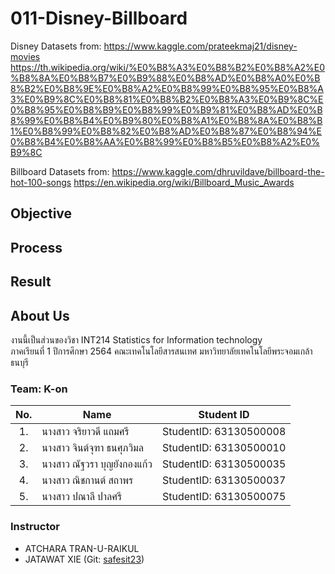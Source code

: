 # 011-Disney-Billboard
Disney
Datasets from:
https://www.kaggle.com/prateekmaj21/disney-movies
https://th.wikipedia.org/wiki/%E0%B8%A3%E0%B8%B2%E0%B8%A2%E0%B8%8A%E0%B8%B7%E0%B9%88%E0%B8%AD%E0%B8%A0%E0%B8%B2%E0%B8%9E%E0%B8%A2%E0%B8%99%E0%B8%95%E0%B8%A3%E0%B9%8C%E0%B8%81%E0%B8%B2%E0%B8%A3%E0%B9%8C%E0%B8%95%E0%B8%B9%E0%B8%99%E0%B9%81%E0%B8%AD%E0%B8%99%E0%B8%B4%E0%B9%80%E0%B8%A1%E0%B8%8A%E0%B8%B1%E0%B8%99%E0%B8%82%E0%B8%AD%E0%B8%87%E0%B8%94%E0%B8%B4%E0%B8%AA%E0%B8%99%E0%B8%B5%E0%B8%A2%E0%B9%8C
              
Billboard
Datasets from:
https://www.kaggle.com/dhruvildave/billboard-the-hot-100-songs
https://en.wikipedia.org/wiki/Billboard_Music_Awards

## Objective

## Process

## Result

## About Us
งานนี้เป็นส่วนของวิชา INT214 Statistics for Information technology <br/> ภาคเรียนที่ 1 ปีการศึกษา 2564 คณะเทคโนโลยีสารสนเทศ มหาวิทยาลัยเทคโนโลยีพระจอมเกล้าธนบุรี


### Team: K-on
| No. | Name              | Student ID   |
|:---:|-------------------|--------------|
|1.   |นางสาว จริยาวดี แถมศรี| StudentID: 63130500008|
|2.   |นางสาว จินต์จุฑา ธนศุภวิมล |StudentID: 63130500010|
|3.   |นางสาว ณัฐวรา บุญยังกองแก้ว| StudentID: 63130500035|
|4.   |นางสาว ณิชกานต์ สถาพร |StudentID: 63130500037|
|5.   |นางสาว ปณาลี ปาลศรี |StudentID: 63130500075|


### Instructor
- ATCHARA TRAN-U-RAIKUL
- JATAWAT XIE (Git: [safesit23](https://github.com/safesit23))



